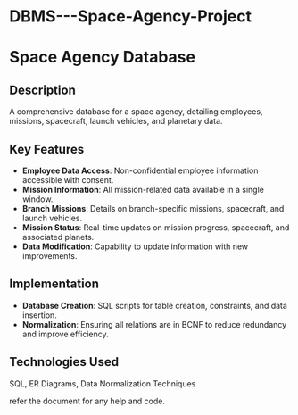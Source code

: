 # DBMS---Space-Agency-Project
# Space Agency Database

## Description
A comprehensive database for a space agency, detailing employees, missions, spacecraft, launch vehicles, and planetary data.

## Key Features
- **Employee Data Access**: Non-confidential employee information accessible with consent.
- **Mission Information**: All mission-related data available in a single window.
- **Branch Missions**: Details on branch-specific missions, spacecraft, and launch vehicles.
- **Mission Status**: Real-time updates on mission progress, spacecraft, and associated planets.
- **Data Modification**: Capability to update information with new improvements.

## Implementation
- **Database Creation**: SQL scripts for table creation, constraints, and data insertion.
- **Normalization**: Ensuring all relations are in BCNF to reduce redundancy and improve efficiency.

## Technologies Used
SQL, ER Diagrams, Data Normalization Techniques

refer the document for any help and code.
